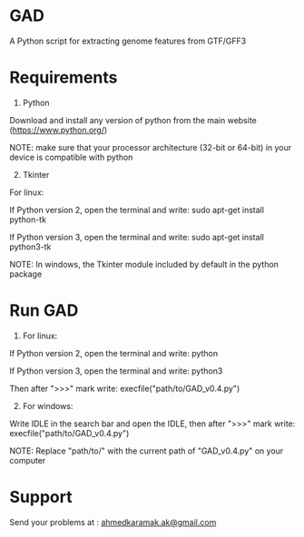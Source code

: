 # GAD

A Python script for extracting genome features from GTF/GFF3

# Requirements
1. Python

Download and install any version of python from the main website (https://www.python.org/)

NOTE: make sure that your processor architecture (32-bit or 64-bit) in your device is compatible with python

2. Tkinter

For linux:

If Python version 2, open the terminal and write: sudo apt-get install python-tk

If Python version 3, open the terminal and write: sudo apt-get install python3-tk

NOTE: In windows, the Tkinter module included by default in the python package

# Run GAD
1. For linux:

If Python version 2, open the terminal and write: python

If Python version 3, open the terminal and write: python3

Then after ">>>" mark write: execfile("path/to/GAD_v0.4.py")

2. For windows:

Write IDLE in the search bar and open the IDLE, then after ">>>" mark write: execfile("path/to/GAD_v0.4.py")

NOTE: Replace "path/to/" with the current path of "GAD_v0.4.py" on your computer

# Support

Send your problems at : ahmedkaramak.ak@gmail.com
